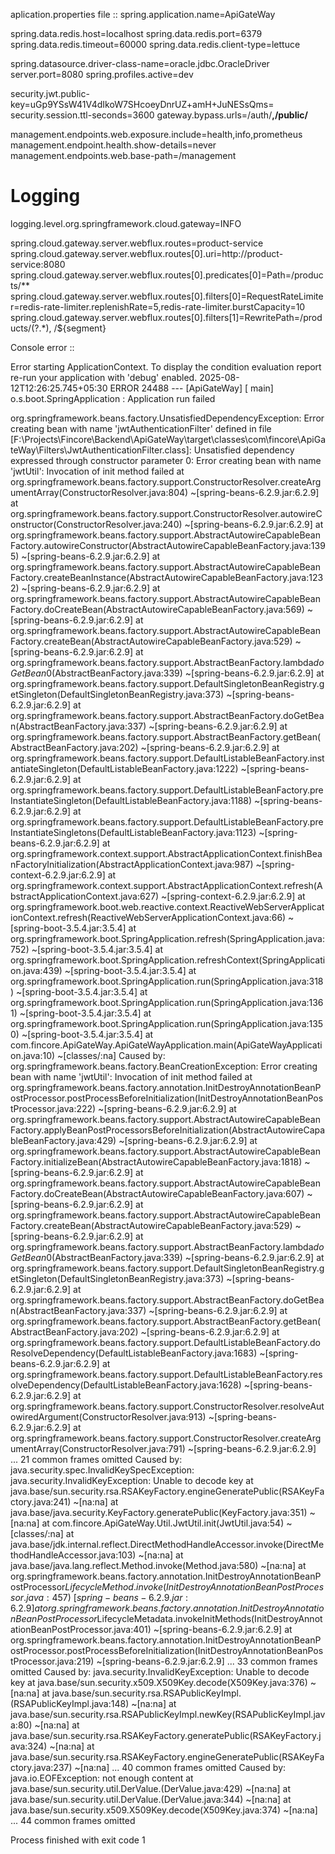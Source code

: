 aplication.properties file ::
spring.application.name=ApiGateWay

spring.data.redis.host=localhost
spring.data.redis.port=6379
spring.data.redis.timeout=60000
spring.data.redis.client-type=lettuce


spring.datasource.driver-class-name=oracle.jdbc.OracleDriver
server.port=8080
spring.profiles.active=dev


security.jwt.public-key=uGp9YSsW41V4dIkoW7SHcoeyDnrUZ+amH+JuNESsQms=
security.session.ttl-seconds=3600
gateway.bypass.urls=/auth/**,/public/**

management.endpoints.web.exposure.include=health,info,prometheus
management.endpoint.health.show-details=never
management.endpoints.web.base-path=/management

# Logging
logging.level.org.springframework.cloud.gateway=INFO

spring.cloud.gateway.server.webflux.routes=product-service
spring.cloud.gateway.server.webflux.routes[0].uri=http://product-service:8080
spring.cloud.gateway.server.webflux.routes[0].predicates[0]=Path=/products/**
spring.cloud.gateway.server.webflux.routes[0].filters[0]=RequestRateLimiter=redis-rate-limiter.replenishRate=5,redis-rate-limiter.burstCapacity=10
spring.cloud.gateway.server.webflux.routes[0].filters[1]=RewritePath=/products/(?<segment>.*), /${segment}


Console error ::

Error starting ApplicationContext. To display the condition evaluation report re-run your application with 'debug' enabled.
2025-08-12T12:26:25.745+05:30 ERROR 24488 --- [ApiGateWay] [           main] o.s.boot.SpringApplication               : Application run failed

org.springframework.beans.factory.UnsatisfiedDependencyException: Error creating bean with name 'jwtAuthenticationFilter' defined in file [F:\Projects\Fincore\Backend\ApiGateWay\target\classes\com\fincore\ApiGateWay\Filters\JwtAuthenticationFilter.class]: Unsatisfied dependency expressed through constructor parameter 0: Error creating bean with name 'jwtUtil': Invocation of init method failed
	at org.springframework.beans.factory.support.ConstructorResolver.createArgumentArray(ConstructorResolver.java:804) ~[spring-beans-6.2.9.jar:6.2.9]
	at org.springframework.beans.factory.support.ConstructorResolver.autowireConstructor(ConstructorResolver.java:240) ~[spring-beans-6.2.9.jar:6.2.9]
	at org.springframework.beans.factory.support.AbstractAutowireCapableBeanFactory.autowireConstructor(AbstractAutowireCapableBeanFactory.java:1395) ~[spring-beans-6.2.9.jar:6.2.9]
	at org.springframework.beans.factory.support.AbstractAutowireCapableBeanFactory.createBeanInstance(AbstractAutowireCapableBeanFactory.java:1232) ~[spring-beans-6.2.9.jar:6.2.9]
	at org.springframework.beans.factory.support.AbstractAutowireCapableBeanFactory.doCreateBean(AbstractAutowireCapableBeanFactory.java:569) ~[spring-beans-6.2.9.jar:6.2.9]
	at org.springframework.beans.factory.support.AbstractAutowireCapableBeanFactory.createBean(AbstractAutowireCapableBeanFactory.java:529) ~[spring-beans-6.2.9.jar:6.2.9]
	at org.springframework.beans.factory.support.AbstractBeanFactory.lambda$doGetBean$0(AbstractBeanFactory.java:339) ~[spring-beans-6.2.9.jar:6.2.9]
	at org.springframework.beans.factory.support.DefaultSingletonBeanRegistry.getSingleton(DefaultSingletonBeanRegistry.java:373) ~[spring-beans-6.2.9.jar:6.2.9]
	at org.springframework.beans.factory.support.AbstractBeanFactory.doGetBean(AbstractBeanFactory.java:337) ~[spring-beans-6.2.9.jar:6.2.9]
	at org.springframework.beans.factory.support.AbstractBeanFactory.getBean(AbstractBeanFactory.java:202) ~[spring-beans-6.2.9.jar:6.2.9]
	at org.springframework.beans.factory.support.DefaultListableBeanFactory.instantiateSingleton(DefaultListableBeanFactory.java:1222) ~[spring-beans-6.2.9.jar:6.2.9]
	at org.springframework.beans.factory.support.DefaultListableBeanFactory.preInstantiateSingleton(DefaultListableBeanFactory.java:1188) ~[spring-beans-6.2.9.jar:6.2.9]
	at org.springframework.beans.factory.support.DefaultListableBeanFactory.preInstantiateSingletons(DefaultListableBeanFactory.java:1123) ~[spring-beans-6.2.9.jar:6.2.9]
	at org.springframework.context.support.AbstractApplicationContext.finishBeanFactoryInitialization(AbstractApplicationContext.java:987) ~[spring-context-6.2.9.jar:6.2.9]
	at org.springframework.context.support.AbstractApplicationContext.refresh(AbstractApplicationContext.java:627) ~[spring-context-6.2.9.jar:6.2.9]
	at org.springframework.boot.web.reactive.context.ReactiveWebServerApplicationContext.refresh(ReactiveWebServerApplicationContext.java:66) ~[spring-boot-3.5.4.jar:3.5.4]
	at org.springframework.boot.SpringApplication.refresh(SpringApplication.java:752) ~[spring-boot-3.5.4.jar:3.5.4]
	at org.springframework.boot.SpringApplication.refreshContext(SpringApplication.java:439) ~[spring-boot-3.5.4.jar:3.5.4]
	at org.springframework.boot.SpringApplication.run(SpringApplication.java:318) ~[spring-boot-3.5.4.jar:3.5.4]
	at org.springframework.boot.SpringApplication.run(SpringApplication.java:1361) ~[spring-boot-3.5.4.jar:3.5.4]
	at org.springframework.boot.SpringApplication.run(SpringApplication.java:1350) ~[spring-boot-3.5.4.jar:3.5.4]
	at com.fincore.ApiGateWay.ApiGateWayApplication.main(ApiGateWayApplication.java:10) ~[classes/:na]
Caused by: org.springframework.beans.factory.BeanCreationException: Error creating bean with name 'jwtUtil': Invocation of init method failed
	at org.springframework.beans.factory.annotation.InitDestroyAnnotationBeanPostProcessor.postProcessBeforeInitialization(InitDestroyAnnotationBeanPostProcessor.java:222) ~[spring-beans-6.2.9.jar:6.2.9]
	at org.springframework.beans.factory.support.AbstractAutowireCapableBeanFactory.applyBeanPostProcessorsBeforeInitialization(AbstractAutowireCapableBeanFactory.java:429) ~[spring-beans-6.2.9.jar:6.2.9]
	at org.springframework.beans.factory.support.AbstractAutowireCapableBeanFactory.initializeBean(AbstractAutowireCapableBeanFactory.java:1818) ~[spring-beans-6.2.9.jar:6.2.9]
	at org.springframework.beans.factory.support.AbstractAutowireCapableBeanFactory.doCreateBean(AbstractAutowireCapableBeanFactory.java:607) ~[spring-beans-6.2.9.jar:6.2.9]
	at org.springframework.beans.factory.support.AbstractAutowireCapableBeanFactory.createBean(AbstractAutowireCapableBeanFactory.java:529) ~[spring-beans-6.2.9.jar:6.2.9]
	at org.springframework.beans.factory.support.AbstractBeanFactory.lambda$doGetBean$0(AbstractBeanFactory.java:339) ~[spring-beans-6.2.9.jar:6.2.9]
	at org.springframework.beans.factory.support.DefaultSingletonBeanRegistry.getSingleton(DefaultSingletonBeanRegistry.java:373) ~[spring-beans-6.2.9.jar:6.2.9]
	at org.springframework.beans.factory.support.AbstractBeanFactory.doGetBean(AbstractBeanFactory.java:337) ~[spring-beans-6.2.9.jar:6.2.9]
	at org.springframework.beans.factory.support.AbstractBeanFactory.getBean(AbstractBeanFactory.java:202) ~[spring-beans-6.2.9.jar:6.2.9]
	at org.springframework.beans.factory.support.DefaultListableBeanFactory.doResolveDependency(DefaultListableBeanFactory.java:1683) ~[spring-beans-6.2.9.jar:6.2.9]
	at org.springframework.beans.factory.support.DefaultListableBeanFactory.resolveDependency(DefaultListableBeanFactory.java:1628) ~[spring-beans-6.2.9.jar:6.2.9]
	at org.springframework.beans.factory.support.ConstructorResolver.resolveAutowiredArgument(ConstructorResolver.java:913) ~[spring-beans-6.2.9.jar:6.2.9]
	at org.springframework.beans.factory.support.ConstructorResolver.createArgumentArray(ConstructorResolver.java:791) ~[spring-beans-6.2.9.jar:6.2.9]
	... 21 common frames omitted
Caused by: java.security.spec.InvalidKeySpecException: java.security.InvalidKeyException: Unable to decode key
	at java.base/sun.security.rsa.RSAKeyFactory.engineGeneratePublic(RSAKeyFactory.java:241) ~[na:na]
	at java.base/java.security.KeyFactory.generatePublic(KeyFactory.java:351) ~[na:na]
	at com.fincore.ApiGateWay.Util.JwtUtil.init(JwtUtil.java:54) ~[classes/:na]
	at java.base/jdk.internal.reflect.DirectMethodHandleAccessor.invoke(DirectMethodHandleAccessor.java:103) ~[na:na]
	at java.base/java.lang.reflect.Method.invoke(Method.java:580) ~[na:na]
	at org.springframework.beans.factory.annotation.InitDestroyAnnotationBeanPostProcessor$LifecycleMethod.invoke(InitDestroyAnnotationBeanPostProcessor.java:457) ~[spring-beans-6.2.9.jar:6.2.9]
	at org.springframework.beans.factory.annotation.InitDestroyAnnotationBeanPostProcessor$LifecycleMetadata.invokeInitMethods(InitDestroyAnnotationBeanPostProcessor.java:401) ~[spring-beans-6.2.9.jar:6.2.9]
	at org.springframework.beans.factory.annotation.InitDestroyAnnotationBeanPostProcessor.postProcessBeforeInitialization(InitDestroyAnnotationBeanPostProcessor.java:219) ~[spring-beans-6.2.9.jar:6.2.9]
	... 33 common frames omitted
Caused by: java.security.InvalidKeyException: Unable to decode key
	at java.base/sun.security.x509.X509Key.decode(X509Key.java:376) ~[na:na]
	at java.base/sun.security.rsa.RSAPublicKeyImpl.<init>(RSAPublicKeyImpl.java:148) ~[na:na]
	at java.base/sun.security.rsa.RSAPublicKeyImpl.newKey(RSAPublicKeyImpl.java:80) ~[na:na]
	at java.base/sun.security.rsa.RSAKeyFactory.generatePublic(RSAKeyFactory.java:324) ~[na:na]
	at java.base/sun.security.rsa.RSAKeyFactory.engineGeneratePublic(RSAKeyFactory.java:237) ~[na:na]
	... 40 common frames omitted
Caused by: java.io.EOFException: not enough content
	at java.base/sun.security.util.DerValue.<init>(DerValue.java:429) ~[na:na]
	at java.base/sun.security.util.DerValue.<init>(DerValue.java:344) ~[na:na]
	at java.base/sun.security.x509.X509Key.decode(X509Key.java:374) ~[na:na]
	... 44 common frames omitted


Process finished with exit code 1
